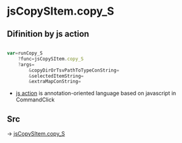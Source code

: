 # jsCopySItem.copy_S

## Difinition by js action

```js.js

var=runCopy_S
	?func=jsCopySItem.copy_S
	?args=
		&copyDirOrTsvPathToTypeConString=
		&selectedItemString=
		&extraMapConString=
```

- [js action]() is annotation-oriented language based on javascript in CommandClick

## Src

-> [jsCopySItem.copy_S](https://github.com/puutaro/CommandClick/blob/master/app/src/main/java/com/puutaro/commandclick/fragment_lib/terminal_fragment/js_interface/list_index/JsCopySItem.kt#L32)


